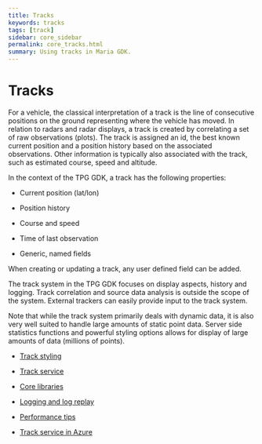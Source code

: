 ```yaml
---
title: Tracks
keywords: tracks
tags: [track]
sidebar: core_sidebar
permalink: core_tracks.html
summary: Using tracks in Maria GDK.
---
```


# Tracks

For a vehicle, the classical interpretation of a track is the line of consecutive positions on the ground representing where the vehicle has moved. In relation to radars and radar displays, a track is created by correlating a set of raw observations (plots). The track is assigned an id, the best known current position and a position history based on the associated observations. Other information is typically also associated with the track, such as estimated course, speed and altitude.

In the context of the TPG GDK, a track has the following properties:

*  Current position (lat/lon)

*  Position history

*  Course and speed

*  Time of last observation

*  Generic, named fields 

When creating or updating a track, any user defined field can be added.

The track system in the TPG GDK focuses on display aspects, history and logging. Track correlation and source data analysis is outside the scope of the system. External trackers can easily provide input to the track system.

Note that while the track system primarily deals with dynamic data, it is also very well suited to handle large amounts of static point data. Server side statistics functions and powerful styling options allows for display of large amounts of data (millions of points).


*  [Track styling](./core_styling_track.html)

*  [Track service]()

*  [Core libraries]()

*  [Logging and log replay]()

*  [Performance tips](./core_tracks_performance_tips.html)

*  [Track service in Azure]()


